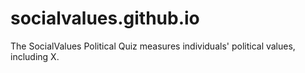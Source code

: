 # socialvalues.github.io
The SocialValues Political Quiz measures individuals' political values, including X.
